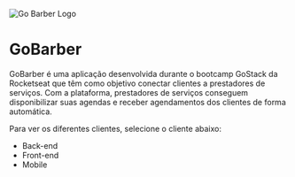 ![Go Barber Logo](assets/logo.svg "GoBarber Logo")

# GoBarber
GoBarber é uma aplicação desenvolvida durante o bootcamp GoStack da Rocketseat que têm como objetivo conectar clientes a prestadores de serviços.
Com a plataforma, prestadores de serviços conseguem disponibilizar suas agendas e receber agendamentos dos clientes de forma automática. 

Para ver os diferentes clientes, selecione o cliente abaixo:

* Back-end
* Front-end
* Mobile